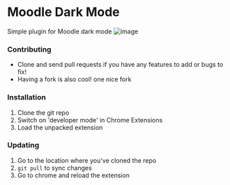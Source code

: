 # Moodle Dark Mode

Simple plugin for Moodle dark mode 
![image](https://user-images.githubusercontent.com/78041366/122680395-8b185400-d20c-11eb-9a95-fe393518fd26.png)


### Contributing

* Clone and send pull requests if you have any features to add or bugs to fix!
* Having a fork is also cool! one nice fork  

### Installation

1. Clone the git repo
2. Switch on 'developer mode' in Chrome Extensions
3. Load the unpacked extension

### Updating

1. Go to the location where you've cloned the repo
2. `git pull` to sync changes
3. Go to chrome and reload the extension
